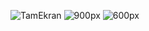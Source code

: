 ![TamEkran](https://github.com/SeniorAcademy/Css-Media-Responsive/assets/151378391/6bcc9480-93cc-4431-a2f0-b78dddfec286)
![900px](https://github.com/SeniorAcademy/Css-Media-Responsive/assets/151378391/fe5042ee-01ed-42c9-9405-e9a5a8e100fd)
![600px](https://github.com/SeniorAcademy/Css-Media-Responsive/assets/151378391/c8d9f92e-6559-41b3-a406-6a1c5d6203f4)
